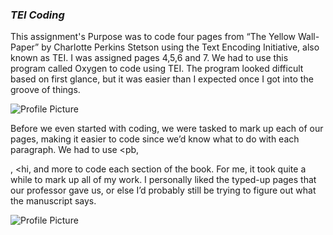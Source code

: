 ### _TEI Coding_


This assignment's Purpose was  to code four pages from “The Yellow Wall-Paper” by Charlotte Perkins Stetson using the Text Encoding Initiative, also known as TEI.
I was assigned pages 4,5,6 and 7. We had to use this program called Oxygen to code using TEI. 
The program looked difficult based on first glance, but it was easier than I expected once I got into the groove of things. 

![Profile Picture](https://2024Pekala.github.io/Alexander-Pekala/images/Code.png)


Before we even started with coding, we were tasked to mark up each of our pages, making it easier to code since we’d know what to do with each paragraph.
We had to use <pb, <p></p>, <hi, and more to code each section of the book.
For me, it took quite a while to mark up all of my work. I personally liked the typed-up pages that our professor gave us, or else I’d probably still be trying to figure out what the manuscript says. 

![Profile Picture](https://2024Pekala.github.io/Alexander-Pekala/images/Twitter-Code.png)
